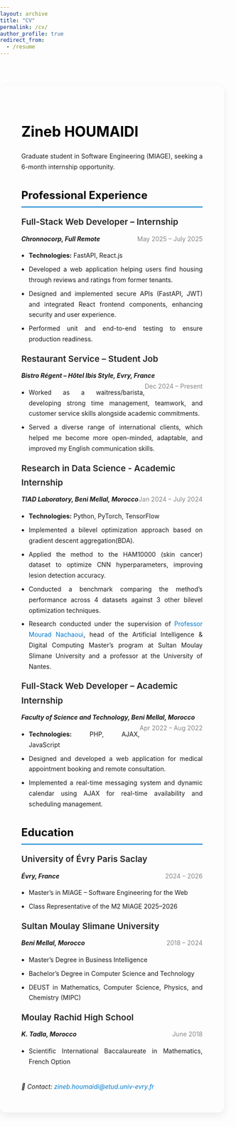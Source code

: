 ```yaml
---
layout: archive
title: "CV"
permalink: /cv/
author_profile: true
redirect_from:
  - /resume
---
```


<style>
  body {
    font-family: "Inter", "Segoe UI", Roboto, sans-serif;
    line-height: 1.7;
    margin: 0;
    padding: 0;
  }

  .cv-container {
    max-width: 1000px;
    margin: 4rem auto;
    padding: 2rem 3rem;
    border-radius: 12px;
    box-shadow: 0 6px 18px rgba(0,0,0,0.08);
  }

  h1, h2, h3 {
    color: black;
    margin-bottom: 0.5em;
  }

  h1 {
    font-size: 2rem;
  }

  h2 {
    font-size: 1.5rem;
    border-bottom: 2px solid #007acc;
    padding-bottom: 0.2em;
    margin-top: 2rem;
  }

  h3 {
    font-size: 1.2rem;
    margin-top: 1rem;
  }

  ul {
    padding-left: 1.2em;
    margin-bottom: 1rem;
    text-align: justify;
  }

  li {
    margin-bottom: 0.5em;
  }

  p {
    text-align: justify;
  }

  .section-title {
    color: #007acc;
    margin-top: 2rem;
    margin-bottom: 0.5rem;
    font-weight: 600;
  }

  .position {
    font-weight: 600;
    color: #242424ff;
  }

  .company {
    font-style: italic;
  }

  .date {
    float: right;
    color: #888585ff;
  }

  .skills ul {
    columns: 2;
  }

  .contact {
    margin-top: 2rem;
    font-style: italic;
  }

  a {
    color: #007acc;
    text-decoration: none;
  }

  a:hover {
    text-decoration: underline;
  }

</style>

<div class="cv-container">

  <h1>Zineb HOUMAIDI</h1>
  <p>Graduate student in Software Engineering (MIAGE), seeking a 6-month internship opportunity.</p>

  <h2>Professional Experience</h2>

  <div>
    <h3 class="position">Full-Stack Web Developer – Internship</h3>
    <span class="company"><b>Chronnocorp, Full Remote</b></span> <span class="date">May 2025 – July 2025</span>
    <ul>
      <li><b>Technologies:</b> FastAPI, React.js</li>
      <li>Developed a web application helping users find housing through reviews and ratings from former tenants.</li>
      <li>Designed and implemented secure APIs (FastAPI, JWT) and integrated React frontend components, enhancing security and user experience.</li>
      <li>Performed unit and end-to-end testing to ensure production readiness.</li>
    </ul>
  </div>

  <div>
  <h3 class="position">Restaurant Service – Student Job</h3>
  <span class="company"><b>Bistro Régent – Hôtel Ibis Style, Evry, France</b></span> <span class="date">Dec 2024 – Present</span>
  <ul>
    <li>Worked as a waitress/barista, developing strong time management, teamwork, and customer service skills alongside academic commitments.</li>
    <li>Served a diverse range of international clients, which helped me become more open-minded, adaptable, and improved my English communication skills.</li>
  </ul>
  </div>

  <div>
    <h3 class="position">Research in Data Science - Academic Internship</h3>
    <span class="company"><b>TIAD Laboratory, Beni Mellal, Morocco</b></span> <span class="date">Jan 2024 – July 2024</span>
    <ul>
      <li><b>Technologies:</b> Python, PyTorch, TensorFlow</li>
      <li>Implemented a bilevel optimization approach based on gradient descent aggregation(BDA).</li>
      <li>Applied the method to the HAM10000 (skin cancer) dataset to optimize CNN hyperparameters, improving lesion detection accuracy.</li>
      <li>Conducted a benchmark comparing the method’s performance across 4 datasets against 3 other bilevel optimization techniques.</li>
      <li>Research conducted under the supervision of <a href="mailto:m.nachaoui@usms.ma">Professor Mourad Nachaoui</a>, head of the Artificial Intelligence & Digital Computing Master’s program at Sultan Moulay Slimane University and a professor at the University of Nantes.</li>
    </ul>
  </div>

  <div>
    <h3 class="position">Full-Stack Web Developer – Academic Internship</h3>
    <span class="company"><b>Faculty of Science and Technology, Beni Mellal, Morocco</b></span> <span class="date">Apr 2022 – Aug 2022</span>
    <ul>
      <li><b>Technologies:</b> PHP, AJAX, JavaScript</li>
      <li>Designed and developed a web application for medical appointment booking and remote consultation.</li>
      <li>Implemented a real-time messaging system and dynamic calendar using AJAX for real-time availability and scheduling management.</li>
    </ul>
  </div>

  <h2>Education</h2>

  <div>
    <h3 class="position">University of Évry Paris Saclay</h3>
    <span class="company"><b>Évry, France</b></span> <span class="date">2024 – 2026</span>
    <ul>
      <li>Master’s in MIAGE – Software Engineering for the Web</li>
      <li>Class Representative of the M2 MIAGE 2025–2026</li>
    </ul>
  </div>

  <div>
    <h3 class="position">Sultan Moulay Slimane University</h3>
    <span class="company"><b>Beni Mellal, Morocco</b></span> <span class="date">2018 – 2024</span>
    <ul>
      <li>Master’s Degree in Business Intelligence</li>
      <li>Bachelor’s Degree in Computer Science and Technology</li>
      <li>DEUST in Mathematics, Computer Science, Physics, and Chemistry (MIPC)</li>
    </ul>
  </div>

  <div>
    <h3 class="position"> Moulay Rachid High School</h3>
    <span class="company"><b>K. Tadla, Morocco</b></span> <span class="date">June 2018</span>
    <ul>
      <li>Scientific International Baccalaureate in Mathematics, French Option</li>
    </ul>
  </div>

  <p class="contact">
    📧 Contact: <a href="mailto:zineb.houmaidi@etud.univ-evry.fr">zineb.houmaidi@etud.univ-evry.fr</a>
  </p>

</div>
